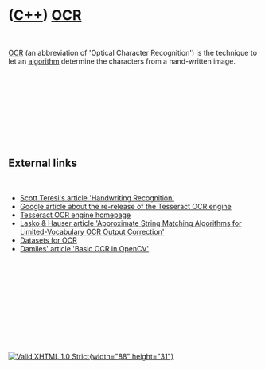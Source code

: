 



 

 

 

 

 

([C++](Cpp.htm)) [OCR](CppOcr.htm)
==================================

 

[OCR](CppOcr.htm) (an abbreviation of 'Optical Character Recognition')
is the technique to let an [algorithm](CppAlgorithm.htm) determine the
characters from a hand-written image.

 

 

 

 

 

External links
--------------

 

-   [Scott Teresi's article 'Handwriting
    Recognition'](http://www.teresi.us/html/writing/handwriting.html)
-   [Google article about the re-release of the Tesseract OCR
    engine](http://googlecode.blogspot.com/2006/08/announcing-tesseract-ocr.html)
-   [Tesseract OCR engine
    homepage](http://code.google.com/p/tesseract-ocr)
-   [Lasko & Hauser article 'Approximate String Matching Algorithms for
    Limited-Vocabulary OCR Output
    Correction'](http://archive.nlm.nih.gov/pubs/hauser/Tompaper/tompaper.php)
-   [Datasets for
    OCR](http://archive.ics.uci.edu/ml/datasets/Optical+Recognition+of+Handwritten+Digits)
-   [Damiles' article 'Basic OCR in
    OpenCV'](http://blog.damiles.com/?p=93)

 

 

 

 

 





 

[![Valid XHTML 1.0 Strict](valid-xhtml10.png){width="88"
height="31"}](http://validator.w3.org/check?uri=referer)
